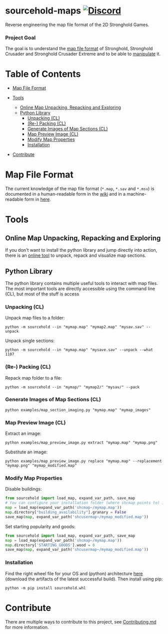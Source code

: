 # sourcehold-maps [![Discord](https://img.shields.io/discord/1259903348077756527.svg?color=7389D8&label=%20&logo=discord&logoColor=ffffff)](https://discord.gg/SKJGEGgPTv) <!-- omit in toc -->
Reverse engineering the map file format of the 2D Stronghold Games.

### Project Goal <!-- omit in toc -->
The goal is to understand the [map file format](#map-file-format) of Stronghold, Stronghold Crusader and Stronghold Crusader Extreme and to be able to [manipulate](#tools) it.

# Table of Contents <!-- omit in toc -->

- [Map File Format](#map-file-format)
- [Tools](#tools)
  - [Online Map Unpacking, Repacking and Exploring](#online-map-unpacking-repacking-and-exploring)
  - [Python Library](#python-library)
    - [Unpacking (CL)](#unpacking-cl)
    - [(Re-) Packing (CL)](#re--packing-cl)
    - [Generate Images of Map Sections (CL)](#generate-images-of-map-sections-cl)
    - [Map Preview Image (CL)](#map-preview-image-cl)
    - [Modify Map Properties](#modify-map-properties)
    - [Installation](#installation)
 
- [Contribute](#contribute)

# Map File Format
The current knowledge of the map file format (`*.map`, `*.sav` and `*.msv`) is documented in a human-readable form in the [wiki](https://github.com/sourcehold/sourcehold-maps/wiki) and in a machine-readable form in [here](/structure).

# Tools

## Online Map Unpacking, Repacking and Exploring
If you don't want to install the python library and jump directly into action, there is an [online tool](https://sourcehold.github.io/sourcehold-maps/) to unpack, repack and visualize map sections.

## Python Library
The python library contains multiple useful tools to interact with map files. The most important tools are directly accessible using the command line (CL), but most of the stuff is access

### Unpacking (CL)
Unpack map files to a folder:
```console
python -m sourcehold --in "mymap.map" "mymap2.map" "mysav.sav" --unpack
```
Unpack single sections:
```console
python -m sourcehold --in "mymap.map" "mysave.sav" --unpack --what 1107
```

### (Re-) Packing (CL)
Repack map folder to a file:
```console
python -m sourcehold --in "mymap/" "mymap2/" "mysav/" --pack
```

### Generate Images of Map Sections (CL)
```console
python examples/map_section_imaging.py "mymap.map" "mymap_images"
```

### Map Preview Image (CL)
Extract an image:
```console
python examples/map_preview_image.py extract "mymap.map" "mymap.png"
```

Substitute an image:
```console
python examples/map_preview_image.py replace "mymap.map" --replacement "mymap.png" "mymap_modified.map"
```

### Modify Map Properties
Disable buildings:
```python
from sourcehold import load_map, expand_var_path, save_map
# You can configure your installation folder (where shcmap points to) in /config.json
map = load_map(expand_var_path('shcmap~/mymap.map'))
map.directory["building_availability"].granary = False
save_map(map, expand_var_path('shcusermap~/mymap_modified.map'))
```

Set starting popularity and goods:
```python
from sourcehold import load_map, expand_var_path, save_map
map = load_map(expand_var_path('shcmap~/mymap.map'))
map.directory['STARTING_GOODS'].wood = 0
save_map(map, expand_var_path('shcusermap~/mymap_modified.map'))
```

### Installation
Find the right wheel file for your OS and (python) architecture [here](https://github.com/sourcehold/sourcehold-maps/actions?query=workflow%3A%22Python+package%22) (download the artifacts of the latest successful build).
Then install using pip:
```console
python -m pip install sourcehold.whl
```


# Contribute
There are multiple ways to contribute to this project, see [Contributing.md](/CONTRIBUTING.md) for more information.
